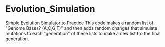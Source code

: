 # Evolution_Simulation
Simple Evolution Simulator to Practice 
This code makes a random list of "Genome Bases? (A,C,G,T)" and then adds random changes that simulate mutations to each "generation" of these lists to make a new list fro the final generation.
